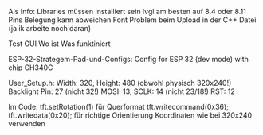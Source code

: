 Als Info: 
Libraries müssen installiert sein 
lvgl am besten auf 8.4 oder 8.11
Pins Belegung kann abweichen
Font Problem beim Upload in der C++ Datei (ja ik arbeite noch daran)

Test GUI Wo ist Was funktiniert 

ESP-32-Strategem-Pad-und-Configs:
Config for ESP 32 (dev mode) with chip CH340C

User_Setup.h:
Width: 320, Height: 480 (obwohl physisch 320x240!)
Backlight Pin: 27 (nicht 32!)
MOSI: 13, SCLK: 14 (nicht 23/18!)
RST: 12

Im Code:
tft.setRotation(1) für Querformat
tft.writecommand(0x36); tft.writedata(0x20); für richtige Orientierung
Koordinaten wie bei 320x240 verwenden
